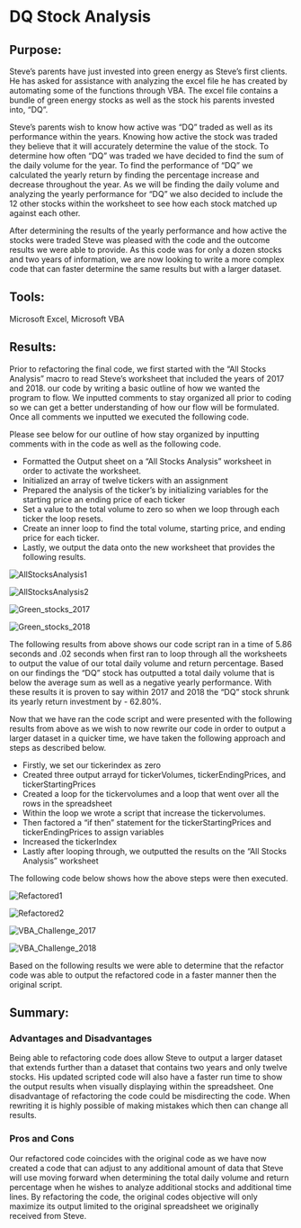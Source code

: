 # DQ Stock Analysis

##  Purpose:
Steve’s parents have just invested into green energy as Steve’s first clients. He has asked for assistance with analyzing the excel file he has created by automating some of the functions through VBA. The excel file contains a bundle of green energy stocks as well as the stock his parents invested into, “DQ”.

Steve’s parents wish to know how active was “DQ” traded as well as its performance within the years. Knowing how active the stock was traded they believe that it will accurately determine the value of the stock. To determine how often “DQ” was traded we have decided to find the sum of the daily volume for the year. To find the performance of “DQ” we calculated the yearly return by finding the percentage increase and decrease throughout the year. As we will be finding the daily volume and analyzing the yearly performance for “DQ” we also decided to include the 12 other stocks within the worksheet to see how each stock matched up against each other.

After determining the results of the yearly performance and how active the stocks were traded Steve was pleased with the code and the outcome results we were able to provide. As this code was for only a dozen stocks and two years of information, we are now looking to write a more complex code that can faster determine the same results but with a larger dataset.

## Tools:
Microsoft Excel, Microsoft VBA

## Results:

Prior to refactoring the final code, we first started with the “All Stocks Analysis” macro to read Steve’s worksheet that included the years of 2017 and 2018. our code by writing a basic outline of how we wanted the program to flow. We inputted comments to stay organized all prior to coding so we can get a better understanding of how our flow will be formulated. Once all comments we inputted we executed the following code.

Please see below for our outline of how stay organized by inputting comments with in the code as well as the following code.

* Formatted the Output sheet on a “All Stocks Analysis” worksheet in order to activate the worksheet.
* Initialized an array of twelve tickers with an assignment
* Prepared the analysis of the ticker’s by initializing variables for the starting price an ending price of each ticker
* Set a value to the total volume to zero so when we loop through each ticker the loop resets.
* Create an inner loop to find the total volume, starting price, and ending price for each ticker.
* Lastly, we output the data onto the new worksheet that provides the following results.

![AllStocksAnalysis1](https://user-images.githubusercontent.com/81484054/116826075-320f3680-ab60-11eb-8e23-7df57b5c7baa.png)

![AllStocksAnalysis2](https://user-images.githubusercontent.com/81484054/116826076-320f3680-ab60-11eb-866f-1c421c5b284e.png)

![Green_stocks_2017](https://user-images.githubusercontent.com/81484054/116826077-320f3680-ab60-11eb-96f4-112d447baa40.png)

![Green_stocks_2018](https://user-images.githubusercontent.com/81484054/116826078-32a7cd00-ab60-11eb-9545-8d9ccbb88fbc.png)

The following results from above shows our code script ran in a time of 5.86 seconds and .02 seconds when first ran to loop through all the worksheets to output the value of our total daily volume and return percentage. Based on our findings the “DQ” stock has outputted a total daily volume that is below the average sum as well as a negative yearly performance. With these results it is proven to say within 2017 and 2018 the “DQ” stock shrunk its yearly return investment by - 62.80%.	

Now that we have ran the code script and were presented with the following results from above as we wish to now rewrite our code in order to output a larger dataset in a quicker time, we have taken the following approach and steps as described below.

* Firstly, we set our tickerindex as zero
* Created three output arrayd for tickerVolumes, tickerEndingPrices, and tickerStartingPrices
* Created a loop for the tickervolumes and a loop that went over all the rows in the spreadsheet
* Within the loop we wrote a script that increase the tickervolumes.
* Then factored a “if then” statement for the tickerStartingPrices and tickerEndingPrices to assign variables
* Increased the tickerIndex
* Lastly after looping through, we outputted the results on the “All Stocks Analysis” worksheet

The following code below shows how the above steps were then executed.

![Refactored1](https://user-images.githubusercontent.com/81484054/116826114-6e429700-ab60-11eb-9a97-34446cddf1e1.png)

![Refactored2](https://user-images.githubusercontent.com/81484054/116826116-6edb2d80-ab60-11eb-9145-4c4ae23019ca.png)

![VBA_Challenge_2017](https://user-images.githubusercontent.com/81484054/116826117-6edb2d80-ab60-11eb-888c-5fb939767df3.png)

![VBA_Challenge_2018](https://user-images.githubusercontent.com/81484054/116826118-6edb2d80-ab60-11eb-893a-5f79d939c9ed.png)

Based on the following results we were able to determine that the refactor code was able to output the refactored code in a faster manner then the original script.

## Summary:

### Advantages and Disadvantages

Being able to refactoring code does allow Steve to output a larger dataset that extends further than a dataset that contains two years and only twelve stocks. His updated scripted code will also have a faster run time to show the output results when visually displaying within the spreadsheet. One disadvantage of refactoring the code could be misdirecting the code. When rewriting it is highly possible of making mistakes which then can change all results.

### Pros and Cons

Our refactored code coincides with the original code as we have now created a code that can adjust to any additional amount of data that Steve will use moving forward when determining the total daily volume and return percentage when he wishes to analyze additional stocks and additional time lines. By refactoring the code, the original codes objective will only maximize its output limited to the original spreadsheet we originally received from Steve.
